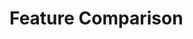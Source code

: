 # Feature Comparison

<!-- TODO 

- comparison with bartib
- comparison with timetracking
- comparison with vayu

-->
